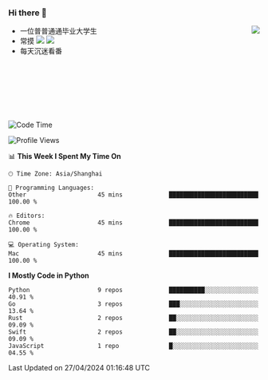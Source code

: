 ### Hi there 👋


<a href="https://github.com/yanlc39">
  <img align="right" src="https://github-readme-stats.vercel.app/api?username=yanlc39&show_icons=true&hide_border=true&icon_color=586069&title_color=a0a9af">
</a>

- 一位普普通通毕业大学生
- 常摸 ![](https://img.shields.io/badge/-Python-3e74a2?style=flat-square&logo=Python&logoColor=fff) ![](https://img.shields.io/badge/-C%2B%2B-brightgreen?style=flat-square)
- 每天沉迷看番



<br><br><br><br><br><br>


<!--START_SECTION:waka-->
![Code Time](http://img.shields.io/badge/Code%20Time-17%20hrs%2049%20mins-blue)

![Profile Views](http://img.shields.io/badge/Profile%20Views-20-blue)

📊 **This Week I Spent My Time On** 

```text
🕑︎ Time Zone: Asia/Shanghai

💬 Programming Languages: 
Other                    45 mins             █████████████████████████   100.00 % 

🔥 Editors: 
Chrome                   45 mins             █████████████████████████   100.00 % 

💻 Operating System: 
Mac                      45 mins             █████████████████████████   100.00 % 
```

**I Mostly Code in Python** 

```text
Python                   9 repos             ██████████░░░░░░░░░░░░░░░   40.91 % 
Go                       3 repos             ███░░░░░░░░░░░░░░░░░░░░░░   13.64 % 
Rust                     2 repos             ██░░░░░░░░░░░░░░░░░░░░░░░   09.09 % 
Swift                    2 repos             ██░░░░░░░░░░░░░░░░░░░░░░░   09.09 % 
JavaScript               1 repo              █░░░░░░░░░░░░░░░░░░░░░░░░   04.55 % 
```




 Last Updated on 27/04/2024 01:16:48 UTC
<!--END_SECTION:waka-->

